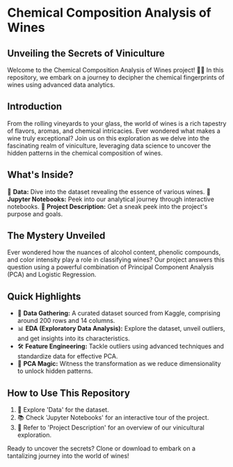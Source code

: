 # Chemical Composition Analysis of Wines
## Unveiling the Secrets of Viniculture

Welcome to the Chemical Composition Analysis of Wines project! 🍇✨ In this repository, we embark on a journey to decipher the chemical fingerprints of wines using advanced data analytics.

## Introduction
From the rolling vineyards to your glass, the world of wines is a rich tapestry of flavors, aromas, and chemical intricacies. Ever wondered what makes a wine truly exceptional? Join us on this exploration as we delve into the fascinating realm of viniculture, leveraging data science to uncover the hidden patterns in the chemical composition of wines.

## What's Inside?
📁 **Data:** Dive into the dataset revealing the essence of various wines.
📁 **Jupyter Notebooks:** Peek into our analytical journey through interactive notebooks.
📁 **Project Description:** Get a sneak peek into the project's purpose and goals.

## The Mystery Unveiled
Ever wondered how the nuances of alcohol content, phenolic compounds, and color intensity play a role in classifying wines? Our project answers this question using a powerful combination of Principal Component Analysis (PCA) and Logistic Regression.

## Quick Highlights
- 🧪 **Data Gathering:** A curated dataset sourced from Kaggle, comprising around 200 rows and 14 columns.
- 📊 **EDA (Exploratory Data Analysis):** Explore the dataset, unveil outliers, and get insights into its characteristics.
- 🛠️ **Feature Engineering:** Tackle outliers using advanced techniques and standardize data for effective PCA.
- 🎨 **PCA Magic:** Witness the transformation as we reduce dimensionality to unlock hidden patterns.

## How to Use This Repository
1. 📂 Explore 'Data' for the dataset.
2. 📚 Check 'Jupyter Notebooks' for an interactive tour of the project.
3. 📃 Refer to 'Project Description' for an overview of our vinicultural exploration.

Ready to uncover the secrets? Clone or download to embark on a tantalizing journey into the world of wines!
